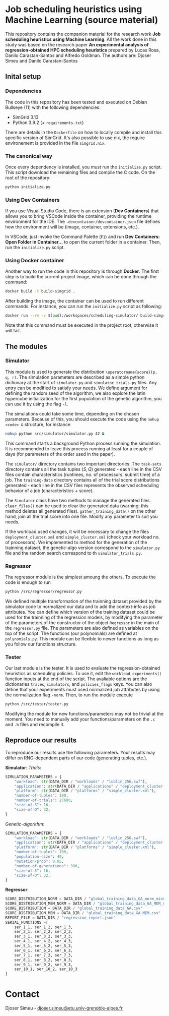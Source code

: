 # Job scheduling heuristics using Machine Learning (source material)

This repository contains the companion material for the research work **Job scheduling heuristics using Machine Learning**. All the work done in this study was based on the research paper **An experimental analysis of regression-obtained HPC scheduling heuristics** prepared by Lucas Rosa, Danilo Carastan-Santos and Alfredo Goldman.
The authors are:
Djoser Simeu and Danilo Carastan-Santos

## Inital setup
### Dependencies
The code in this repository has been tested and executed on Debian Bullseye (11) with the following dependencies:
- SimGrid 3.13
- Python 3.9.2 (+ `requirements.txt`)

There are details in the `Dockerfile` on how to locally compile and install this specific version of SimGrid. It's also possible to use nix, the require environement is provided in the file `simgrid.nix`.

### The canonical way
Once every dependency is installed, you must run the `initialize.py` script. This script download the remaining files and compile the C code. On the root of the repository:
```bash
python initialize.py
```

### Using Dev Containers
If you use Visual Studio Code, there is an extension (**Dev Containers**) that allows you to bring VSCode inside the container, providing the runtime environment for the IDE. The `.devcontainer/devcontainer.json` file defines how the environment will be (image, container, extensions, etc.).

In VSCode, just invoke the Command Palette (`F1`) and run **Dev Containers: Open Folder in Container...** to open the current folder in a container. Then, run the `initialize.py` script.

### Using Docker container
Another way to run the code in this repository is through **Docker**. The first step is to build the current project image, which can be done through the command:
```bash
docker build -t build-simgrid .
```

After building the image, the container can be used to run different commands. For instance, you can run the `initialize.py` script as following:
```bash
docker run --rm -v $(pwd):/workspaces/scheduling-simulator/ build-simgrid bash -c "python /workspaces/scheduling-simulator/initialize.py"
```

Note that this command must be executed in the project root, otherwise it will fail.

## The modules
### Simulator
This module is used to generate the distribution `\operatorname{score}(p, q, r)`. The simulation parameters are described as a simple python dictionary at the start of `simulator.py` and `simulator_trials.py` files. Any entry can be modified to satisfy your needs. We define argument for defining the random seed of the algorithm, we also explore the latin hypercube initialization for the first population of the genetic algorithm, you can use it by using the flag `-l`.

The simulations could take some time, depending on the chosen parameters. Because of this, you should execute the code using the `nohup <code> &` structure, for instance
```bash
nohup python src/simulator/simulator.py 42 &
```

This command starts a background Python process running the simulation. It is recommended to leave this process running at least for a couple of days (for parameters of the order used in the paper).

The `simulator/` directory contains two important directories: The `task-sets` directory contains all the task tuples $(S, Q)$ generated - each line in the CSV files contain characteristics (runtimes, no. of processors, submit time) of a job. The `training-data` directory contains all of the trial score distributions generated - each line in the CSV files represents the observed scheduling behavior of a job (characteristics + score).

The `Simulator` class have two methods to manage the generated files. `clear_files()` can be used to clear the generated data (warning: this method deletes all generated files). `gather_training_data()` on the other hand, join all the trial score into one file. Modify any parameter to suit you needs.

If the workload used changes, it will be necessary to change the files `deployment_cluster.xml` and `simple_cluster.xml` (check your workload no. of processors). We implemented to method for the generation of the trainning dataset, the genetic-algo version correspond to the `simulator.py` file and the random search correspond to th `simulator_trials.py`.

### Regressor
The regressor module is the simplest amoung the others. To execute the code is enough to run
```bash
python /src/regressor/regressor.py
```
We defined multiple transformation of the trainning dataset provided by the simulator code to normalized our data and to add the context-info as job attributes. You can define which version of the training dataset could be used for the trainning of the regression models, by modifying the parameter of the parameters of the constructor of the object `Regressor` in the main of the `regressor.py` file. 
The parameters are also defined as variables on the top of the script. The functions (our polynomials) are defined at `polynomials.py`. This module can be flexible to newer functions as long as you follow our functions structure.

### Tester
Our last module is the tester. It is used to evaluate the regression-obtained heuristics as scheduling policies. To use it, edit the `workload_experiments()` function inputs at the end of the script. The avaliable options are the dictionaries `traces`, `simulators`, and `policies_flags` keys. You can also define that your experiments must used normalized job attributes by using the normalization flag `-norm`. Then, to run the module execute
```bash
python /src/tester/tester.py
```

Modifying the module for new functions/parameters may not be trivial at the moment. You need to manually add your functions/parameters on the `.c` and `.h` files and recompile it. 

## Reproduce our results
To reproduce our results use the following parameters. Your results may differ on RNG-dependent parts of our code (generating tuples, etc.).

**Simulator**:
*Trials*:
```python
SIMULATION_PARAMETERS = {
    "workload": str(DATA_DIR / "workloads" / "lublin_256.swf"),
    "application": str(DATA_DIR / "applications" / "deployment_cluster.xml"),
    "platform": str(DATA_DIR / "platforms" / "simple_cluster.xml"),
    "number-of-tuples": 100,
    "number-of-trials": 25600,
    "size-of-S": 16,
    "size-of-Q": 32,
}
```
*Genetic-algorithm*:
```python
SIMULATION_PARAMETERS = {
    "workload": str(DATA_DIR / "workloads" / "lublin_256.swf"),
    "application": str(DATA_DIR / "applications" / "deployment_cluster.xml"),
    "platform": str(DATA_DIR / "platforms" / "simple_cluster.xml"),
    "number-of-tuples": 100,
    "population-size": 40,
    "mutation-prob": 0.05,
    "number-of-generations": 300,
    "size-of-S": 16,
    "size-of-Q": 32,
}
```

**Regressor**:
```python
SCORE_DISTRIBUTION_NORM = DATA_DIR / "global_training_data_GA_norm_minmax.csv"
SCORE_DISTRIBUTION_MEM_NORM = DATA_DIR / "global_training_data_GA_MEM_norm_minmax.csv"
SCORE_DISTRIBUTION = DATA_DIR / "global_training_data_GA.csv"
SCORE_DISTRIBUTION_MEM = DATA_DIR / "global_training_data_GA_MEM.csv"
REPORT_FILE = DATA_DIR / "regression_report.json"
SERIAL_FUNCTIONS =[
    ser_1_1, ser_1_2, ser_1_3,
    ser_2_1, ser_2_2, ser_2_3,
    ser_3_1, ser_3_2, ser_3_3,
    ser_4_1, ser_4_2, ser_4_3,
    ser_5_1, ser_5_2, ser_5_3,
    ser_6_1, ser_6_2, ser_6_3,
    ser_7_1, ser_7_2, ser_7_3,
    ser_8_1, ser_8_2, ser_8_3,
    ser_9_1, ser_9_2, ser_9_3,
    ser_10_1, ser_10_2, ser_10_3
]
```

# Contact
Djoser Simeu - djoser.simeu@etu.univ-grenoble-alpes.fr
